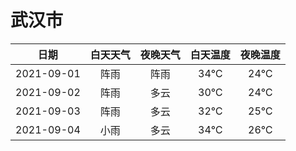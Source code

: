 # 武汉市
|日期|白天天气|夜晚天气|白天温度|夜晚温度|
|:--:|:--:|:--:|:--:|:--:|
|2021-09-01|阵雨|阵雨|34℃|24℃|
|2021-09-02|阵雨|多云|30℃|24℃|
|2021-09-03|阵雨|多云|32℃|25℃|
|2021-09-04|小雨|多云|34℃|26℃|

